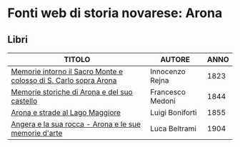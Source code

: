 # Fonti web di storia novarese: Arona

## Libri

| TITOLO                                                                                                            | AUTORE           | ANNO |
|-------------------------------------------------------------------------------------------------------------------|------------------|------|
| [Memorie intorno il Sacro Monte e colosso di S. Carlo sopra Arona](https://books.google.it/books?id=HChkAAAAcAAJ) | Innocenzo Rejna  | 1823 |
| [Memorie storiche di Arona e del suo castello](https://books.google.it/books?id=YOoDAAAAQAAJ)                     | Francesco Medoni | 1844 |
| [Arona e strade al Lago Maggiore](https://books.google.it/books?id=vQNDAQAAMAAJ)                                  | Luigi Boniforti  | 1855 |
| [Angera e la sua rocca - Arona e le sue memorie d'arte](https://archive.org/details/angeraelasuarocc00belt)       | Luca Beltrami    | 1904 |
